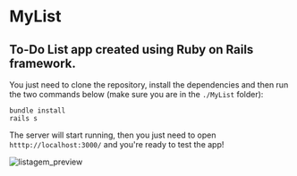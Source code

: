 # MyList
## To-Do List app created using Ruby on Rails framework.

You just need to clone the repository, install the dependencies and then run the two commands below (make sure you are in the `./MyList` folder):

```
bundle install
rails s
```

The server will start running, then you just need to open `htttp://localhost:3000/` and you're ready to test the app!

![listagem_preview](https://i.imgur.com/5iEa8wc.png)
